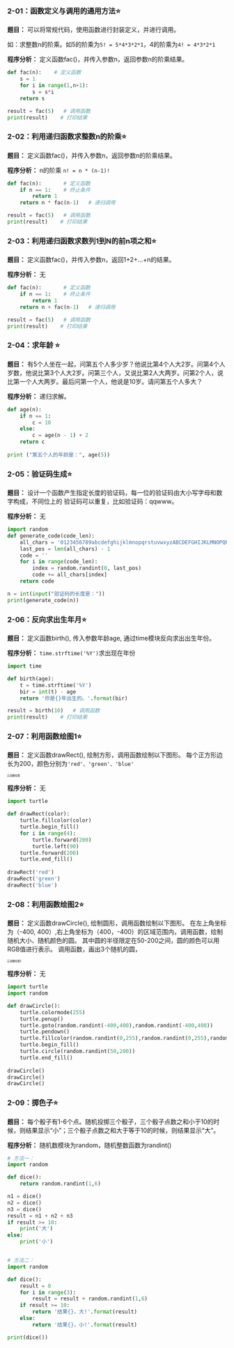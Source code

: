 ### **2-01：函数定义与调用的通用方法**⭐

**题目：** 可以将常规代码，使用函数进行封装定义，并进行调用。

如：求整数n的阶乘。如5的阶乘为`5! = 5*4*3*2*1`，4的阶乘为`4! = 4*3*2*1 `

**程序分析：** 定义函数fac()，并传入参数n，返回参数n的阶乘结果。

```python
def fac(n):    # 定义函数
    s = 1
    for i in range(1,n+1):
        s = s*i
    return s

result = fac(5)   # 调用函数
print(result)    # 打印结果
```

### **2-02：利用递归函数求整数n的阶乘**⭐

**题目：** 定义函数fac()，并传入参数n，返回参数n的阶乘结果。

**程序分析：** n的阶乘 `n! = n * (n-1)!`

```python
def fac(n):       # 定义函数
    if n == 1:    # 终止条件
        return 1
    return n * fac(n-1)   # 递归调用

result = fac(5)   # 调用函数
print(result)    # 打印结果
```

### **2-03：利用递归函数求数列1到N的前n项之和**⭐

**题目：** 定义函数fac()，并传入参数n，返回1+2+...+n的结果。

**程序分析：** 无

```python
def fac(n):       # 定义函数
    if n == 1:    # 终止条件
        return 1
    return n + fac(n-1)   # 递归调用

result = fac(5)   # 调用函数
print(result)    # 打印结果
```

### **2-04：求年龄** ⭐

**题目：** 有5个⼈坐在⼀起，问第五个⼈多少岁？他说⽐第4个⼈⼤2岁。问第4个⼈岁数，他说⽐第3个⼈⼤2岁。问第三个⼈，⼜说⽐第2⼈⼤两岁。问第2个⼈，说⽐第⼀个⼈⼤两岁。最后问第⼀个⼈，他说是10岁。请问第五个⼈多⼤？

**程序分析：** 递归求解。

```python
def age(n):
    if n == 1:
        c = 10
    else:
        c = age(n - 1) + 2
    return c
    
print ("第五个人的年龄是：", age(5))
```

### **2-05：验证码生成**⭐

**题目：** 设计⼀个函数产⽣指定⻓度的验证码，每⼀位的验证码由⼤⼩写字⺟和数字构成，不同位上的
验证码可以重复，⽐如验证码：qqwww。

**程序分析：** 无

```python
import random
def generate_code(code_len):
    all_chars = '0123456789abcdefghijklmnopqrstuvwxyzABCDEFGHIJKLMNOPQRSTUVWXYZ'
    last_pos = len(all_chars) - 1
    code = ''
    for i in range(code_len):
        index = random.randint(0, last_pos)
        code += all_chars[index]
    return code

n = int(input("验证码的长度是："))
print(generate_code(n))
```

### **2-06：反向求出生年月**⭐

**题目：** 定义函数birth(), 传入参数年龄age, 通过time模块反向求出出生年份。

**程序分析：** `time.strftime('%Y')`求出现在年份

```python
import time

def birth(age):
    t = time.strftime('%Y')
    bir = int(t) - age
    return '你是{}年出生的。'.format(bir)

result = birth(10)   # 调用函数
print(result)    # 打印结果
```

### **2-07：利用函数绘图1**⭐

**题目：** 定义函数drawRect(), 绘制方形，调用函数绘制以下图形。
每个正方形边长为200，颜色分别为`'red'、'green'、'blue'`

<img src='_media/2-17-1.png' alt='函数绘图' style='zoom:40%;'/>

**程序分析：** 无

```python
import turtle

def drawRect(color):
    turtle.fillcolor(color)
    turtle.begin_fill()
    for i in range(4):
        turtle.forward(200)
        turtle.left(90)
    turtle.forward(200)
    turtle.end_fill()
    
drawRect('red')
drawRect('green')
drawRect('blue')
```

### **2-08：利用函数绘图2**⭐

**题目：** 定义函数drawCircle(), 绘制圆形，调用函数绘制以下图形。
在左上角坐标为（-400, 400）,右上角坐标为（400，-400）的区域范围内，调用函数，绘制随机大小、随机颜色的圆。
其中圆的半径限定在50-200之间，圆的颜色可以用RGB值进行表示。
调用函数，画出3个随机的圆，

<img src='_media/2-17-2.png' alt='函数绘图2' style='zoom:40%;'/>

**程序分析：** 无

```python
import turtle
import random

def drawCircle():
    turtle.colormode(255)
    turtle.penup()
    turtle.goto(random.randint(-400,400),random.randint(-400,400))
    turtle.pendown()
    turtle.fillcolor(random.randint(0,255),random.randint(0,255),random.randint(0,255))
    turtle.begin_fill()
    turtle.circle(random.randint(50,200))
    turtle.end_fill()
    
drawCircle()
drawCircle()
drawCircle()
```

### **2-09：掷色子**⭐

**题目：** 每个骰子有1-6个点。随机投掷三个骰子，三个骰子点数之和小于10的时候，则结果显示“小”；三个骰子点数之和大于等于10的时候，则结果显示“大”。

**程序分析：** 随机数模块为random，随机整数函数为randint()

```python
# 方法一：
import random

def dice():
    return random.randint(1,6)

n1 = dice()
n2 = dice()
n3 = dice()
result = n1 + n2 + n3
if result >= 10:
    print('大')
else:
    print('小')


# 方法二：
import random

def dice():
    result = 0
    for i in range(3):
        result = result + random.randint(1,6)
    if result >= 10:
        return '结果{}，大!'.format(result)
    else:
        return '结果{}，小!'.format(result)

print(dice())
```